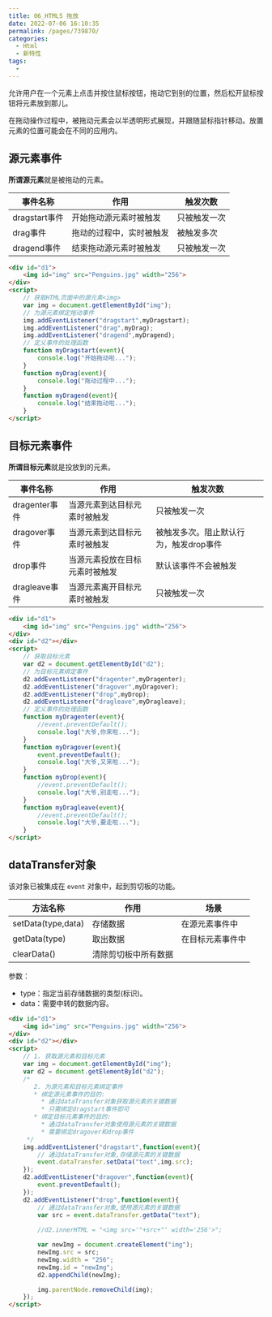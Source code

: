 ```yaml
---
title: 06_HTML5 拖放
date: 2022-07-06 16:10:35
permalink: /pages/739870/
categories:
  - Html
  - 新特性
tags:
  - 
---
```

允许用户在一个元素上点击并按住鼠标按钮，拖动它到别的位置，然后松开鼠标按钮将元素放到那儿。

在拖动操作过程中，被拖动元素会以半透明形式展现，并跟随鼠标指针移动。放置元素的位置可能会在不同的应用内。

## 源元素事件

**所谓源元素**就是被拖动的元素。

| 事件名称 | 作用 | 触发次数 |
| --- | --- | --- |
| dragstart事件 | 开始拖动源元素时被触发 | 只被触发一次|
| drag事件 | 拖动的过程中，实时被触发 | 被触发多次 |
| dragend事件 | 结束拖动源元素时被触发 | 只被触发一次 |

```html
<div id="d1">
	<img id="img" src="Penguins.jpg" width="256">
</div>
<script>
	// 获取HTML页面中的源元素<img>
	var img = document.getElementById("img");
	// 为源元素绑定拖动事件
	img.addEventListener("dragstart",myDragstart);
	img.addEventListener("drag",myDrag);
	img.addEventListener("dragend",myDragend);
	// 定义事件的处理函数
	function myDragstart(event){
		console.log("开始拖动啦...");
	}
	function myDrag(event){
		console.log("拖动过程中...");
	}
	function myDragend(event){
		console.log("结束拖动啦...");
	}
</script>
```

## 目标元素事件

**所谓目标元素**就是投放到的元素。

| 事件名称 | 作用 | 触发次数 |
| --- | --- | --- |
| dragenter事件 | 当源元素到达目标元素时被触发 | 只被触发一次|
| dragover事件 | 当源元素到达目标元素时被触发 | 被触发多次。阻止默认行为，触发drop事件 |
| drop事件 | 当源元素投放在目标元素时被触发 | 默认该事件不会被触发 |
| dragleave事件 | 当源元素离开目标元素时被触发 | 只被触发一次 |

```html
<div id="d1">
	<img id="img" src="Penguins.jpg" width="256">
</div>
<div id="d2"></div>
<script>
	// 获取目标元素
	var d2 = document.getElementById("d2");
	// 为目标元素绑定事件
	d2.addEventListener("dragenter",myDragenter);
	d2.addEventListener("dragover",myDragover);
	d2.addEventListener("drop",myDrop);
	d2.addEventListener("dragleave",myDragleave);
	// 定义事件的处理函数
	function myDragenter(event){
		//event.preventDefault();
		console.log("大爷,你来啦...");
	}
	function myDragover(event){
		event.preventDefault();
		console.log("大爷,又来啦...");
	}
	function myDrop(event){
		//event.preventDefault();
		console.log("大爷,别走啦...");
	}
	function myDragleave(event){
		//event.preventDefault();
		console.log("大爷,要走啦...");
	}
</script>
```

## dataTransfer对象

该对象已被集成在 `event` 对象中，起到剪切板的功能。

| 方法名称 | 作用 | 场景 |
| --- | --- | --- |
| setData(type,data) | 存储数据 | 在源元素事件中 |
| getData(type) | 取出数据 | 在目标元素事件中 |
| clearData() | 清除剪切板中所有数据 | |

参数：
		
- type：指定当前存储数据的类型(标识)。
- data：需要中转的数据内容。

```html
<div id="d1">
	<img id="img" src="Penguins.jpg" width="256">
</div>
<div id="d2"></div>
<script>
	// 1. 获取源元素和目标元素
	var img = document.getElementById("img");
	var d2 = document.getElementById("d2");
	/*
	   2. 为源元素和目标元素绑定事件
	   * 绑定源元素事件的目的:
	     * 通过dataTransfer对象获取源元素的关键数据
		 * 只需绑定dragstart事件即可
	   * 绑定目标元素事件的目的:
	     * 通过dataTransfer对象使用源元素的关键数据
		 * 需要绑定dragover和drop事件
	 */
	img.addEventListener("dragstart",function(event){
		// 通过dataTransfer对象,存储源元素的关键数据
		event.dataTransfer.setData("text",img.src);
	});
	d2.addEventListener("dragover",function(event){
		event.preventDefault();
	});
	d2.addEventListener("drop",function(event){
		// 通过dataTransfer对象,使用源元素的关键数据
		var src = event.dataTransfer.getData("text");
		
		//d2.innerHTML = "<img src='"+src+"' width='256'>";

		var newImg = document.createElement("img");
		newImg.src = src;
		newImg.width = "256";
		newImg.id = "newImg";
		d2.appendChild(newImg);

		img.parentNode.removeChild(img);
	});
</script>
```